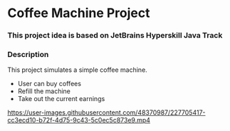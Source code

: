 # Coffee Machine Project

### This project idea is based on JetBrains Hyperskill Java Track

### Description
This project simulates a simple coffee machine. 
- User can buy coffees
- Refill the machine
- Take out the current earnings




https://user-images.githubusercontent.com/48370987/227705417-cc3ecd10-b72f-4d75-9c43-5c0ec5c873e9.mp4

